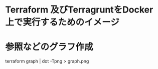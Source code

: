 # Terraform 及びTerragruntをDocker 上で実行するためのイメージ

# 参照などのグラフ作成
terraform graph | dot -Tpng > graph.png
